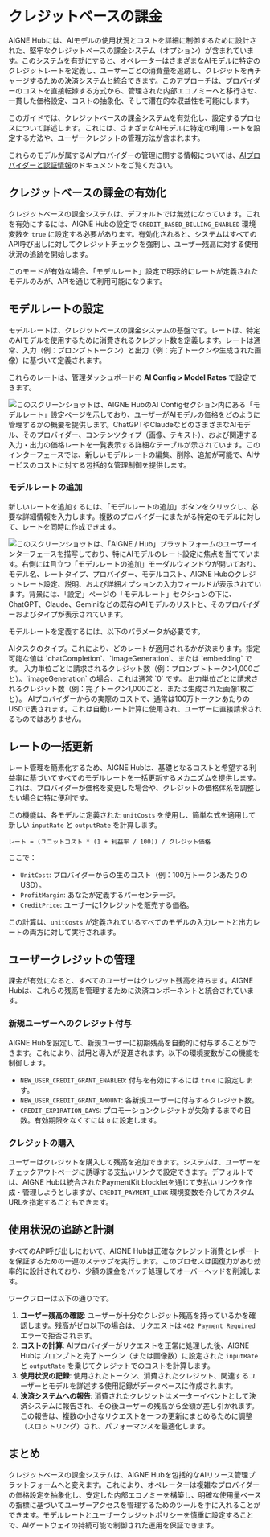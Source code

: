 # クレジットベースの課金

AIGNE Hubには、AIモデルの使用状況とコストを詳細に制御するために設計された、堅牢なクレジットベースの課金システム（オプション）が含まれています。このシステムを有効にすると、オペレーターはさまざまなAIモデルに特定のクレジットレートを定義し、ユーザーごとの消費量を追跡し、クレジットを再チャージするための決済システムと統合できます。このアプローチは、プロバイダーのコストを直接転嫁する方式から、管理された内部エコノミーへと移行させ、一貫した価格設定、コストの抽象化、そして潜在的な収益性を可能にします。

このガイドでは、クレジットベースの課金システムを有効化し、設定するプロセスについて詳述します。これには、さまざまなAIモデルに特定の利用レートを設定する方法や、ユーザークレジットの管理方法が含まれます。

これらのモデルが属するAIプロバイダーの管理に関する情報については、[AIプロバイダーと認証情報](./configuration-ai-providers-and-credentials.md)のドキュメントをご覧ください。

## クレジットベースの課金の有効化

クレジットベースの課金システムは、デフォルトでは無効になっています。これを有効にするには、AIGNE Hubの設定で `CREDIT_BASED_BILLING_ENABLED` 環境変数を `true` に設定する必要があります。有効化されると、システムはすべてのAPI呼び出しに対してクレジットチェックを強制し、ユーザー残高に対する使用状況の追跡を開始します。

このモードが有効な場合、「モデルレート」設定で明示的にレートが定義されたモデルのみが、APIを通じて利用可能になります。

## モデルレートの設定

モデルレートは、クレジットベースの課金システムの基盤です。レートは、特定のAIモデルを使用するために消費されるクレジット数を定義します。レートは通常、入力（例：プロンプトトークン）と出力（例：完了トークンや生成された画像）に基づいて定義されます。

これらのレートは、管理ダッシュボードの **AI Config > Model Rates** で設定できます。

![このスクリーンショットは、AIGNE HubのAI Configセクション内にある「モデルレート」設定ページを示しており、ユーザーがAIモデルの価格をどのように管理するかの概要を提供します。ChatGPTやClaudeなどのさまざまなAIモデル、そのプロバイダー、コンテンツタイプ（画像、テキスト）、および関連する入力・出力の価格レートを一覧表示する詳細なテーブルが示されています。このインターフェースでは、新しいモデルレートの編集、削除、追加が可能で、AIサービスのコストに対する包括的な管理制御を提供します。](https://raw.githubusercontent.com/blocklet/aigne/main/blocklets/core/screenshots/8014a0b1d561114d9948214c4929d5df.png)

### モデルレートの追加

新しいレートを追加するには、「モデルレートの追加」ボタンをクリックし、必要な詳細情報を入力します。複数のプロバイダーにまたがる特定のモデルに対して、レートを同時に作成できます。

![このスクリーンショットは、「AIGNE / Hub」プラットフォームのユーザーインターフェースを描写しており、特にAIモデルのレート設定に焦点を当てています。右側には目立つ「モデルレートの追加」モーダルウィンドウが開いており、モデル名、レートタイプ、プロバイダー、モデルコスト、AIGNE Hubのクレジットレート設定、説明、および詳細オプションの入力フィールドが表示されています。背景には、「設定」ページの「モデルレート」セクションの下に、ChatGPT、Claude、Geminiなどの既存のAIモデルのリストと、そのプロバイダーおよびタイプが表示されています。](https://raw.githubusercontent.com/blocklet/aigne/main/blocklets/core/screenshots/c29f08420df8ea9a199fcb5ffe06febe.png)

モデルレートを定義するには、以下のパラメータが必要です。

<x-field-group>
  <x-field data-name="model" data-type="string" data-required="true" data-desc="プロバイダーによって認識されるモデルの正確な名前（例：gpt-4o、claude-3-opus-20240229）。"></x-field>
  <x-field data-name="modelDisplay" data-type="string" data-required="false" data-desc="ユーザーインターフェースに表示される、モデルの分かりやすい名前。空のままにすると、モデルIDから整形された名前が生成されます。"></x-field>
  <x-field data-name="type" data-type="string" data-required="true">
    <x-field-desc markdown>AIタスクのタイプ。これにより、どのレートが適用されるかが決まります。指定可能な値は `chatCompletion`、`imageGeneration`、または `embedding` です。</x-field-desc>
  </x-field>
  <x-field data-name="providers" data-type="array" data-required="true" data-desc="このレートが適用されるプロバイダーIDの配列。これにより、複数のプラットフォームで利用可能な単一のモデルがレートを共有できます。"></x-field>
  <x-field data-name="inputRate" data-type="number" data-required="true" data-default="0">
    <x-field-desc markdown>入力単位ごとに請求されるクレジット数（例：プロンプトトークン1,000ごと）。`imageGeneration` の場合、これは通常 `0` です。</x-field-desc>
  </x-field>
  <x-field data-name="outputRate" data-type="number" data-required="true" data-default="0">
    <x-field-desc markdown>出力単位ごとに請求されるクレジット数（例：完了トークン1,000ごと、または生成された画像1枚ごと）。</x-field-desc>
  </x-field>
  <x-field data-name="unitCosts" data-type="object" data-required="false">
    <x-field-desc markdown>AIプロバイダーからの実際のコストで、通常は100万トークンあたりのUSDで表されます。これは自動レート計算に使用され、ユーザーに直接請求されるものではありません。</x-field-desc>
    <x-field data-name="input" data-type="number" data-required="true" data-desc="プロバイダーの入力単位あたりのコスト。"></x-field>
    <x-field data-name="output" data-type="number" data-required="true" data-desc="プロバイダーの出力単位あたりのコスト。"></x-field>
  </x-field>
  <x-field data-name="modelMetadata" data-type="object" data-required="false" data-desc="モデルの能力に関する追加のメタデータ。">
    <x-field data-name="maxTokens" data-type="number" data-required="false" data-desc="モデルが単一のコンテキストで処理できる最大トークン数。"></x-field>
    <x-field data-name="features" data-type="array" data-required="false" data-desc="モデルがサポートする特別な機能のリスト（例：`tools`、`thinking`、`vision`）。"></x-field>
    <x-field data-name="imageGeneration" data-type="object" data-required="false" data-desc="画像生成モデルに関する詳細。">
      <x-field data-name="max" data-type="number" data-required="false" data-desc="リクエストあたりの最大画像数。"></x-field>
      <x-field data-name="quality" data-type="array" data-required="false" data-desc="サポートされている画質オプション（例：['standard', 'hd']）。"></x-field>
      <x-field data-name="size" data-type="array" data-required="false" data-desc="サポートされている画像サイズ（例：['1024x1024', '1792x1024']）。"></x-field>
      <x-field data-name="style" data-type="array" data-required="false" data-desc="サポートされている画像スタイル（例：['vivid', 'natural']）。"></x-field>
    </x-field>
  </x-field>
</x-field-group>

## レートの一括更新

レート管理を簡素化するため、AIGNE Hubは、基礎となるコストと希望する利益率に基づいてすべてのモデルレートを一括更新するメカニズムを提供します。これは、プロバイダーが価格を変更した場合や、クレジットの価格体系を調整したい場合に特に便利です。

この機能は、各モデルに定義された `unitCosts` を使用し、簡単な式を適用して新しい `inputRate` と `outputRate` を計算します。

```
レート = (ユニットコスト * (1 + 利益率 / 100)) / クレジット価格
```

ここで：
*   `UnitCost`: プロバイダーからの生のコスト（例：100万トークンあたりのUSD）。
*   `ProfitMargin`: あなたが定義するパーセンテージ。
*   `CreditPrice`: ユーザーに1クレジットを販売する価格。

この計算は、`unitCosts` が定義されているすべてのモデルの入力レートと出力レートの両方に対して実行されます。

## ユーザークレジットの管理

課金が有効になると、すべてのユーザーはクレジット残高を持ちます。AIGNE Hubは、これらの残高を管理するために決済コンポーネントと統合されています。

### 新規ユーザーへのクレジット付与

AIGNE Hubを設定して、新規ユーザーに初期残高を自動的に付与することができます。これにより、試用と導入が促進されます。以下の環境変数がこの機能を制御します。

*   `NEW_USER_CREDIT_GRANT_ENABLED`: 付与を有効にするには `true` に設定します。
*   `NEW_USER_CREDIT_GRANT_AMOUNT`: 各新規ユーザーに付与するクレジット数。
*   `CREDIT_EXPIRATION_DAYS`: プロモーションクレジットが失効するまでの日数。有効期限をなくすには `0` に設定します。

### クレジットの購入

ユーザーはクレジットを購入して残高を追加できます。システムは、ユーザーをチェックアウトページに誘導する支払いリンクで設定できます。デフォルトでは、AIGNE Hubは統合されたPaymentKit blockletを通じて支払いリンクを作成・管理しようとしますが、`CREDIT_PAYMENT_LINK` 環境変数を介してカスタムURLを指定することもできます。

## 使用状況の追跡と計測

すべてのAPI呼び出しにおいて、AIGNE Hubは正確なクレジット消費とレポートを保証するための一連のステップを実行します。このプロセスは回復力があり効率的に設計されており、少額の課金をバッチ処理してオーバーヘッドを削減します。

ワークフローは以下の通りです。

1.  **ユーザー残高の確認**: ユーザーが十分なクレジット残高を持っているかを確認します。残高がゼロ以下の場合は、リクエストは `402 Payment Required` エラーで拒否されます。
2.  **コストの計算**: AIプロバイダーがリクエストを正常に処理した後、AIGNE Hubはプロンプトと完了トークン（または画像数）に設定された `inputRate` と `outputRate` を乗じてクレジットでのコストを計算します。
3.  **使用状況の記録**: 使用されたトークン、消費されたクレジット、関連するユーザーとモデルを詳述する使用記録がデータベースに作成されます。
4.  **決済システムへの報告**: 消費されたクレジットはメーターイベントとして決済システムに報告され、その後ユーザーの残高から金額が差し引かれます。この報告は、複数の小さなリクエストを一つの更新にまとめるために調整（スロットリング）され、パフォーマンスを最適化します。

## まとめ

クレジットベースの課金システムは、AIGNE Hubを包括的なAIリソース管理プラットフォームへと変えます。これにより、オペレーターは複雑なプロバイダーの価格設定を抽象化し、安定した内部エコノミーを構築し、明確な使用量ベースの指標に基づいてユーザーアクセスを管理するためのツールを手に入れることができます。モデルレートとユーザークレジットポリシーを慎重に設定することで、AIゲートウェイの持続可能で制御された運用を保証できます。